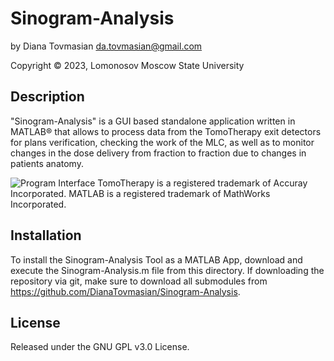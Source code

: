 # Sinogram-Analysis

by Diana Tovmasian da.tovmasian@gmail.com

Copyright © 2023, Lomonosov Moscow State University

## Description
"Sinogram-Analysis" is a GUI based standalone application written in MATLAB® that allows to process data from the TomoTherapy exit detectors for plans verification, checking the work of the MLC, as well as to monitor changes in the dose delivery from fraction to fraction due to changes in patients anatomy.


![Program Interface](https://user-images.githubusercontent.com/119110431/210769970-da639f1b-38ec-4344-a086-69ff09d74535.png)
TomoTherapy is a registered trademark of Accuray Incorporated. MATLAB is a registered trademark of MathWorks Incorporated.
## Installation
To install the Sinogram-Analysis Tool as a MATLAB App, download and execute the Sinogram-Analysis.m file from this directory. If downloading the repository via git, make sure to download all submodules from https://github.com/DianaTovmasian/Sinogram-Analysis.

## License
Released under the GNU GPL v3.0 License. 
